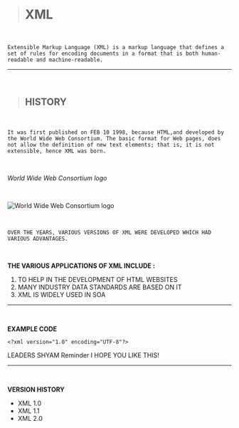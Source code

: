 > #  __XML__
<BR>


    Extensible Markup Language (XML) is a markup language that defines a set of rules for encoding documents in a format that is both human-readable and machine-readable.
___
<br>

> ## HISTORY
<br>


    It was first published on FEB 10 1998, because HTML,and developed by the World Wide Web Consortium. The basic format for Web pages, does not allow the definition of new text elements; that is, it is not extensible, hence XML was born.

<br>

_World Wide Web Consortium logo_

<br>

![World Wide Web Consortium logo](https://en.wikipedia.org/wiki/World_Wide_Web_Consortium#/media/File:W3C%C2%AE_Icon.svg " World Wide Web Consortium logo ")

<br>

    OVER THE YEARS, VARIOUS VERSIONS OF XML WERE DEVELOPED WHICH HAD VARIOUS ADVANTAGES. 

<BR>

**THE VARIOUS APPLICATIONS OF XML INCLUDE :**

1. TO HELP IN THE DEVELOPMENT OF HTML WEBSITES
1. MANY INDUSTRY DATA STANDARDS ARE BASED ON IT
1. XML IS WIDELY USED IN SOA

___

<BR>

__EXAMPLE CODE__

    <?xml version="1.0" encoding="UTF-8"?>
<note>
  <to>LEADERS</to>
  <from>SHYAM</from>
  <heading>Reminder</heading>
  <body>I HOPE YOU LIKE THIS!</body>
 </note>

<BR>

___
<BR>

__VERSION HISTORY__

* XML 1.0
* XML 1.1
* XML 2.0


